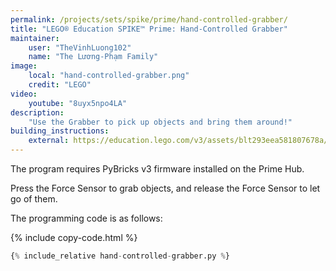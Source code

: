 ```yaml
---
permalink: /projects/sets/spike/prime/hand-controlled-grabber/
title: "LEGO® Education SPIKE™ Prime: Hand-Controlled Grabber"
maintainer:
    user: "TheVinhLuong102"
    name: "The Lương-Phạm Family"
image:
    local: "hand-controlled-grabber.png"
    credit: "LEGO"
video:
    youtube: "8uyx5npo4LA"
description:
    "Use the Grabber to pick up objects and bring them around!"
building_instructions:
    external: https://education.lego.com/v3/assets/blt293eea581807678a/blt56a81c75560c9a81/5f8802cbf71916144453a493/supercleaup-bi-pdf-book1of3.pdf
---
```



The program requires PyBricks v3 firmware installed on the Prime Hub.

Press the Force Sensor to grab objects, and release the Force Sensor to let go of them.

The programming code is as follows:

{% include copy-code.html %}
```python
{% include_relative hand-controlled-grabber.py %}
```

